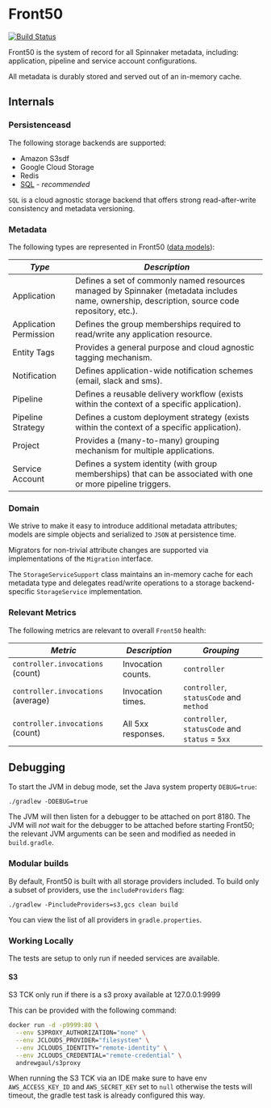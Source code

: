 # Front50

[![Build Status](https://api.travis-ci.org/spinnaker/front50.svg?branch=master)](https://travis-ci.org/spinnaker/front50)

Front50 is the system of record for all Spinnaker metadata, including: application, pipeline and service account configurations.

All metadata is durably stored and served out of an in-memory cache.

## Internals

### Persistenceasd

The following storage backends are supported:

- Amazon S3sdf
- Google Cloud Storage
- Redis
- [SQL](https://github.com/spinnaker/front50/blob/master/front50-sql/src/main/kotlin/com/netflix/spinnaker/front50/model/SqlStorageService.kt) - _recommended_

`SQL` is a cloud agnostic storage backend that offers strong read-after-write consistency and metadata versioning.

### Metadata

The following types are represented in Front50 ([data models](https://github.com/spinnaker/front50/tree/master/front50-core/src/main/groovy/com/netflix/spinnaker/front50/model)):

|         *Type*         |                                                                 *Description*                                                                  |
| ---------------------- | ---------------------------------------------------------------------------------------------------------------------------------------------- |
| Application            | Defines a set of commonly named resources managed by Spinnaker (metadata includes name, ownership, description, source code repository, etc.). |
| Application Permission | Defines the group memberships required to read/write any application resource.                                                                 |
| Entity Tags            | Provides a general purpose and cloud agnostic tagging mechanism.                                                                               |
| Notification           | Defines application-wide notification schemes (email, slack and sms).                                                                          |
| Pipeline               | Defines a reusable delivery workflow (exists within the context of a specific application).                                                    |
| Pipeline Strategy      | Defines a custom deployment strategy (exists within the context of a specific application).                                                    |
| Project                | Provides a (many-to-many) grouping mechanism for multiple applications.                                                                        |
| Service Account        | Defines a system identity (with group memberships) that can be associated with one or more pipeline triggers.                                  |

### Domain

We strive to make it easy to introduce additional metadata attributes; models are simple objects and serialized to `JSON` at persistence time.

Migrators for non-trivial attribute changes are supported via implementations of the `Migration` interface.

The `StorageServiceSupport` class maintains an in-memory cache for each metadata type and delegates read/write operations to a storage backend-specific `StorageService` implementation.

### Relevant Metrics

The following metrics are relevant to overall `Front50` health:

|              *Metric*              |   *Description*    |                   *Grouping*                    |
| ---------------------------------- | ------------------ | ----------------------------------------------- |
| `controller.invocations` (count)   | Invocation counts. | `controller`                                    |
| `controller.invocations` (average) | Invocation times.  | `controller`, `statusCode` and `method`         |
| `controller.invocations` (count)   | All 5xx responses. | `controller`, `statusCode` and `status` = `5xx` |

## Debugging

To start the JVM in debug mode, set the Java system property `DEBUG=true`:
```
./gradlew -DDEBUG=true
```

The JVM will then listen for a debugger to be attached on port 8180.  The JVM will _not_ wait for
the debugger to be attached before starting Front50; the relevant JVM arguments can be seen and
modified as needed in `build.gradle`.

[0]:http://projects.spring.io/spring-boot/

### Modular builds

By default, Front50 is built with all storage providers included. To build only a subset of
providers, use the `includeProviders` flag:

```
./gradlew -PincludeProviders=s3,gcs clean build
```

You can view the list of all providers in `gradle.properties`.

### Working Locally

The tests are setup to only run if needed services are available.

#### S3
S3 TCK only run if there is a s3 proxy available at 127.0.0.1:9999

This can be provided with the following command:
```bash
docker run -d -p9999:80 \
  --env S3PROXY_AUTHORIZATION="none" \
  --env JCLOUDS_PROVIDER="filesystem" \
  --env JCLOUDS_IDENTITY="remote-identity" \
  --env JCLOUDS_CREDENTIAL="remote-credential" \
  andrewgaul/s3proxy
```

When running the S3 TCK via an IDE make sure to have env `AWS_ACCESS_KEY_ID` and `AWS_SECRET_KEY` set to `null` otherwise the tests will timeout, the gradle test task is already configured this way.
